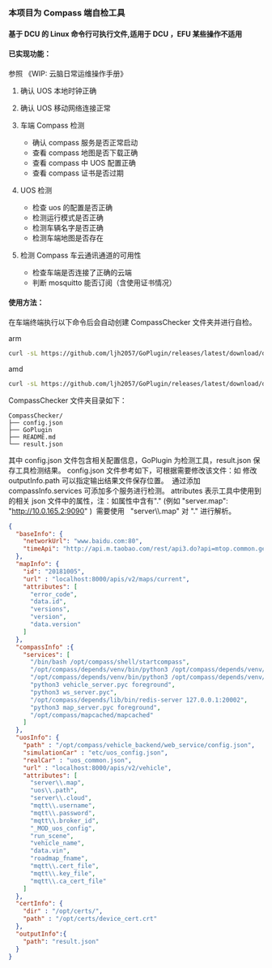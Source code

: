 ### 本项目为 Compass 端自检工具
#### 基于 DCU 的 Linux 命令行可执行文件,适用于 DCU ，EFU 某些操作不适用
#### 已实现功能：

参照 《WIP: 云脑日常运维操作手册》

1. 确认 UOS 本地时钟正确

2. 确认 UOS 移动网络连接正常

3. 车端 Compass 检测

     - 确认 compass 服务是否正常启动
     - 查看 compass 地图是否下载正确
     - 查看 compass 中 UOS 配置正确
     - 查看 compass 证书是否过期

4. UOS 检测

     - 检查 uos 的配置是否正确
     - 检测运行模式是否正确
     - 检测车辆名字是否正确
     - 检测车端地图是否存在

5. 检测 Compass 车云通讯通道的可用性

     - 检查车端是否连接了正确的云端
     - 判断 mosquitto 能否订阅（含使用证书情况）

#### 使用方法：

在车端终端执行以下命令后会自动创建 CompassChecker 文件夹并进行自检。

arm
```bash
curl -sL https://github.com/ljh2057/GoPlugin/releases/latest/download/deploy_arm.sh | sh
```
amd
```bash
curl -sL https://github.com/ljh2057/GoPlugin/releases/latest/download/deploy_amd.sh | sh
```
CompassChecker 文件夹目录如下：

```
CompassChecker/
├── config.json
├── GoPlugin
├── README.md
└── result.json
```

其中 config.json 文件包含相关配置信息，GoPlugin 为检测工具，result.json 保存工具检测结果。
config.json 文件参考如下，可根据需要修改该文件：如
	修改 outputInfo.path 可以指定输出结果文件保存位置。 
	通过添加 compassInfo.services 可添加多个服务进行检测。
	attributes 表示工具中使用到的相关 json 文件中的属性，注：如属性中含有"." (例如 "server.map": "http://10.0.165.2:9090" )  需要使用   "server\\\\.map" 对 "." 进行解析。

```json
{
  "baseInfo": {
    "networkUrl": "www.baidu.com:80",
    "timeApi": "http://api.m.taobao.com/rest/api3.do?api=mtop.common.getTimestamp"
  },
  "mapInfo": {
    "id": "20181005",
    "url" : "localhost:8000/apis/v2/maps/current",
    "attributes": [
      "error_code",
      "data.id",
      "versions",
      "version",
      "data.version"
    ]
  },
  "compassInfo" :{
    "services": [
      "/bin/bash /opt/compass/shell/startcompass",
      "/opt/compass/depends/venv/bin/python3 /opt/compass/depends/venv/bin/supervisord -n -c /opt/compass/config/supervisord.conf",
      "/opt/compass/depends/venv/bin/python3 /opt/compass/depends/venv/bin/flask run -h 0.0.0.0 -p 8000 --no-reload",
      "python3 vehicle_server.pyc foreground",
      "python3 ws_server.pyc",
      "/opt/compass/depends/lib/bin/redis-server 127.0.0.1:20002",
      "python3 map_server.pyc foreground",
      "/opt/compass/mapcached/mapcached"
    ]
  },
  "uosInfo": {
    "path" : "/opt/compass/vehicle_backend/web_service/config.json",
    "simulationCar" : "etc/uos_config.json",
    "realCar" : "uos_common.json",
    "url" : "localhost:8000/apis/v2/vehicle",
    "attributes": [
      "server\\.map",
      "uos\\.path",
      "server\\.cloud",
      "mqtt\\.username",
      "mqtt\\.password",
      "mqtt\\.broker_id",
      "_MOD_uos_config",
      "run_scene",
      "vehicle_name",
      "data.vin",
      "roadmap_fname",
      "mqtt\\.cert_file",
      "mqtt\\.key_file",
      "mqtt\\.ca_cert_file"
    ]
  },
  "certInfo": {
    "dir" : "/opt/certs/",
    "path" : "/opt/certs/device_cert.crt"
  },
  "outputInfo":{
    "path": "result.json"
  }
}
```

